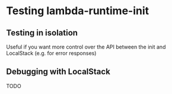 # Testing lambda-runtime-init

## Testing in isolation
Useful if you want more control over the API between the init and LocalStack (e.g. for error responses)


## Debugging with LocalStack

TODO